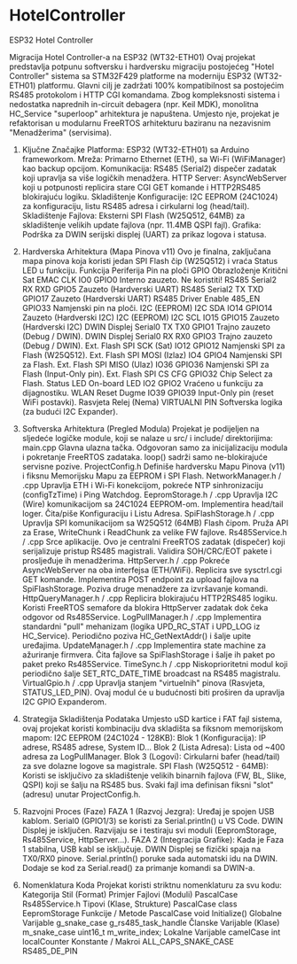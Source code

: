 # HotelController
ESP32 Hotel Controller

Migracija Hotel Controller-a na ESP32 (WT32-ETH01)
Ovaj projekat predstavlja potpunu softversku i hardversku migraciju postojećeg "Hotel Controller" sistema sa STM32F429 platforme na moderniju ESP32 (WT32-ETH01) platformu.
Glavni cilj je zadržati 100% kompatibilnost sa postojećim RS485 protokolom i HTTP CGI komandama. Zbog kompleksnosti sistema i nedostatka naprednih in-circuit debagera (npr. Keil MDK), monolitna HC_Service "superloop" arhitektura je napuštena.
Umjesto nje, projekat je refaktorisan u modularnu FreeRTOS arhitekturu baziranu na nezavisnim "Menadžerima" (servisima).
1. Ključne Značajke
Platforma: ESP32 (WT32-ETH01) sa Arduino frameworkom.
Mreža: Primarno Ethernet (ETH), sa Wi-Fi (WiFiManager) kao backup opcijom.
Komunikacija: RS485 (Serial2) dispečer zadatak koji upravlja sa više logičkih menadžera.
HTTP Server: AsyncWebServer koji u potpunosti replicira stare CGI GET komande i HTTP2RS485 blokirajuću logiku.
Skladištenje Konfiguracije: I2C EEPROM (24C1024) za konfiguraciju, listu RS485 adresa i cirkularni log (head/tail).
Skladištenje Fajlova: Eksterni SPI Flash (W25Q512, 64MB) za skladištenje velikih update fajlova (npr. 11.4MB QSPI fajl).
Grafika: Podrška za DWIN serijski displej (UART) za prikaz logova i statusa.
2. Hardverska Arhitektura (Mapa Pinova v11)
Ovo je finalna, zaključana mapa pinova koja koristi jedan SPI Flash čip (W25Q512) i vraća Status LED u funkciju.
Funkcija
Periferija
Pin na ploči
GPIO
Obrazloženje
Kritični Sat
EMAC CLK
IO0
GPIO0
Interno zauzeto. Ne koristiti!
RS485
Serial2 RX
RXD
GPIO5
Zauzeto (Hardverski UART)
RS485
Serial2 TX
TXD
GPIO17
Zauzeto (Hardverski UART)
RS485
Driver Enable
485_EN
GPIO33
Namjenski pin na ploči.
I2C (EEPROM)
I2C SDA
IO14
GPIO14
Zauzeto (Hardverski I2C)
I2C (EEPROM)
I2C SCL
IO15
GPIO15
Zauzeto (Hardverski I2C)
DWIN Displej
Serial0 TX
TX0
GPIO1
Trajno zauzeto (Debug / DWIN).
DWIN Displej
Serial0 RX
RX0
GPIO3
Trajno zauzeto (Debug / DWIN).
Ext. Flash
SPI SCK (Sat)
IO12
GPIO12
Namjenski SPI za Flash (W25Q512).
Ext. Flash
SPI MOSI (Izlaz)
IO4
GPIO4
Namjenski SPI za Flash.
Ext. Flash
SPI MISO (Ulaz)
IO36
GPIO36
Namjenski SPI za Flash (Input-Only pin).
Ext. Flash
SPI CS
CFG
GPIO32
Chip Select za Flash.
Status LED
On-board LED
IO2
GPIO2
Vraćeno u funkciju za dijagnostiku.
WLAN Reset
Dugme
IO39
GPIO39
Input-Only pin (reset WiFi postavki).
Rasvjeta
Relej
(Nema)
VIRTUALNI PIN
Softverska logika (za budući I2C Expander).

3. Softverska Arhitektura (Pregled Modula)
Projekat je podijeljen na sljedeće logičke module, koji se nalaze u src/ i include/ direktorijima:
main.cpp
Glavna ulazna tačka. Odgovoran samo za inicijalizaciju modula i pokretanje FreeRTOS zadataka. loop() sadrži samo ne-blokirajuće servisne pozive.
ProjectConfig.h
Definiše hardversku Mapu Pinova (v11) i fiksnu Memorijsku Mapu za EEPROM i SPI Flash.
NetworkManager.h / .cpp
Upravlja ETH i Wi-Fi konekcijom, pokreće NTP sinhronizaciju (configTzTime) i Ping Watchdog.
EepromStorage.h / .cpp
Upravlja I2C (Wire) komunikacijom sa 24C1024 EEPROM-om.
Implementira head/tail loger.
Čita/piše Konfiguraciju i Listu Adresa.
SpiFlashStorage.h / .cpp
Upravlja SPI komunikacijom sa W25Q512 (64MB) Flash čipom.
Pruža API za Erase, WriteChunk i ReadChunk za velike FW fajlove.
Rs485Service.h / .cpp
Srce aplikacije. Ovo je centralni FreeRTOS zadatak (dispečer) koji serijalizuje pristup RS485 magistrali.
Validira SOH/CRC/EOT pakete i prosljeđuje ih menadžerima.
HttpServer.h / .cpp
Pokreće AsyncWebServer na oba interfejsa (ETH/WiFi).
Replicira sve sysctrl.cgi GET komande.
Implementira POST endpoint za upload fajlova na SpiFlashStorage.
Poziva druge menadžere za izvršavanje komandi.
HttpQueryManager.h / .cpp
Replicira blokirajuću HTTP2RS485 logiku.
Koristi FreeRTOS semafore da blokira HttpServer zadatak dok čeka odgovor od Rs485Service.
LogPullManager.h / .cpp
Implementira standardni "pull" mehanizam (logika UPD_RC_STAT i UPD_LOG iz HC_Service).
Periodično poziva HC_GetNextAddr() i šalje upite uređajima.
UpdateManager.h / .cpp
Implementira state machine za ažuriranje firmvera.
Čita fajlove sa SpiFlashStorage i šalje ih paket po paket preko Rs485Service.
TimeSync.h / .cpp
Niskoprioritetni modul koji periodično šalje SET_RTC_DATE_TIME broadcast na RS485 magistralu.
VirtualGpio.h / .cpp
Upravlja stanjem "virtuelnih" pinova (Rasvjeta, STATUS_LED_PIN).
Ovaj modul će u budućnosti biti proširen da upravlja I2C GPIO Expanderom.
4. Strategija Skladištenja Podataka
Umjesto uSD kartice i FAT fajl sistema, ovaj projekat koristi kombinaciju dva skladišta sa fiksnom memorijskom mapom:
I2C EEPROM (24C1024 - 128KB):
Blok 1 (Konfiguracija): IP adrese, RS485 adrese, System ID...
Blok 2 (Lista Adresa): Lista od ~400 adresa za LogPullManager.
Blok 3 (Logovi): Cirkularni bafer (head/tail) za sve dolazne logove sa magistrale.
SPI Flash (W25Q512 - 64MB):
Koristi se isključivo za skladištenje velikih binarnih fajlova (FW, BL, Slike, QSPI) koji se šalju na RS485 bus.
Svaki fajl ima definisan fiksni "slot" (adresu) unutar ProjectConfig.h.
5. Razvojni Proces (Faze)
FAZA 1 (Razvoj Jezgra):
Uređaj je spojen USB kablom. Serial0 (GPIO1/3) se koristi za Serial.println() u VS Code. DWIN Displej je isključen.
Razvijaju se i testiraju svi moduli (EepromStorage, Rs485Service, HttpServer...).
FAZA 2 (Integracija Grafike):
Kada je Faza 1 stabilna, USB kabl se isključuje.
DWIN Displej se fizički spaja na TX0/RX0 pinove.
Serial.println() poruke sada automatski idu na DWIN.
Dodaje se kod za Serial.read() za primanje komandi sa DWIN-a.
6. Nomenklatura Koda
Projekat koristi striktnu nomenklaturu za svu kodu:
Kategorija
Stil (Format)
Primjer
Fajlovi (Moduli)
PascalCase
Rs485Service.h
Tipovi (Klase, Strukture)
PascalCase
class EepromStorage
Funkcije / Metode
PascalCase
void Initialize()
Globalne Varijable
g_snake_case
g_rs485_task_handle
Članske Varijable (Klase)
m_snake_case
uint16_t m_write_index;
Lokalne Varijable
camelCase
int localCounter
Konstante / Makroi
ALL_CAPS_SNAKE_CASE
RS485_DE_PIN


